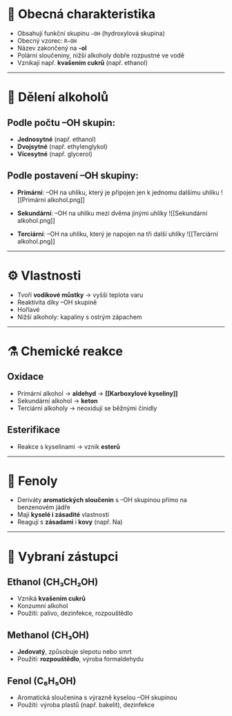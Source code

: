 # 🔹 Obecná charakteristika
- Obsahují funkční skupinu `–OH` (hydroxylová skupina)
- Obecný vzorec: `R–OH`
- Název zakončený na **-ol**
- Polární sloučeniny, nižší alkoholy dobře rozpustné ve vodě
- Vznikají např. **kvašením cukrů** (např. ethanol)

---

# 🧩 Dělení alkoholů

## Podle počtu –OH skupin:
- **Jednosytné** (např. ethanol)
- **Dvojsytné** (např. ethylenglykol)
- **Vícesytné** (např. glycerol)

## Podle postavení –OH skupiny:
- **Primární**: –OH na uhlíku, který je připojen jen k jednomu dalšímu uhlíku 
![[Primární alkohol.png]]

- **Sekundární**: –OH na uhlíku mezi dvěma jinými uhlíky
![[Sekundární alkohol.png]]

- **Terciární**: –OH na uhlíku, který je napojen na tři další uhlíky
![[Terciární alkohol.png]]

---

# ⚙️ Vlastnosti
- Tvoří **vodíkové můstky** → vyšší teplota varu
- Reaktivita díky –OH skupině
- Hořlavé
- Nižší alkoholy: kapaliny s ostrým zápachem

---

# ⚗️ Chemické reakce

## Oxidace
- Primární alkohol → **aldehyd** → **[[Karboxylové kyseliny]]**
- Sekundární alkohol → **keton**
- Terciární alkoholy → neoxidují se běžnými činidly

## Esterifikace
- Reakce s kyselinami → vznik **esterů**

---

# 🌼 Fenoly

- Deriváty **aromatických sloučenin** s –OH skupinou přímo na benzenovém jádře
- Mají **kyselé i zásadité** vlastnosti
- Reagují s **zásadami** i **kovy** (např. Na)

---

# 🔬 Vybraní zástupci

## Ethanol (CH₃CH₂OH)
- Vzniká **kvašením cukrů**
- Konzumní alkohol
- Použití: palivo, dezinfekce, rozpouštědlo

## Methanol (CH₃OH)
- **Jedovatý**, způsobuje slepotu nebo smrt
- Použití: **rozpouštědlo**, výroba formaldehydu

## Fenol (C₆H₅OH)
- Aromatická sloučenina s výrazně kyselou –OH skupinou
- Použití: výroba plastů (např. bakelit), dezinfekce
